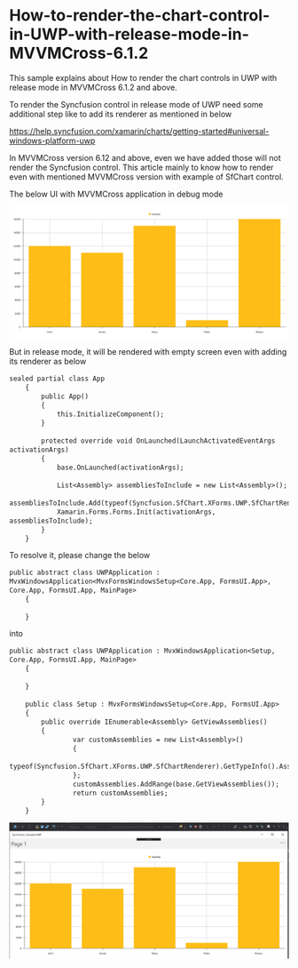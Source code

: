 # How-to-render-the-chart-control-in-UWP-with-release-mode-in-MVVMCross-6.1.2

This sample explains about How to render the chart controls in UWP with release mode in MVVMCross 6.1.2 and above.

To render the Syncfusion control in release mode of UWP need some additional step like to add its renderer as mentioned in below

https://help.syncfusion.com/xamarin/charts/getting-started#universal-windows-platform-uwp

In MVVMCross version 6.12 and above, even we have added those will not render the Syncfusion control. This article mainly to know how to render even with mentioned MVVMCross version with example of SfChart control. 

The below UI with MVVMCross application in debug mode

 ![](debug.png)

But in release mode, it will be rendered with empty screen even with adding its renderer as below

```
sealed partial class App
    {
        public App()
        {
            this.InitializeComponent();
        }

        protected override void OnLaunched(LaunchActivatedEventArgs activationArgs)
        {
            base.OnLaunched(activationArgs);

            List<Assembly> assembliesToInclude = new List<Assembly>();
            assembliesToInclude.Add(typeof(Syncfusion.SfChart.XForms.UWP.SfChartRenderer).GetTypeInfo().Assembly);
            Xamarin.Forms.Forms.Init(activationArgs, assembliesToInclude);
        }
    }
```
To resolve it, please change the below  

```
public abstract class UWPApplication : MvxWindowsApplication<MvxFormsWindowsSetup<Core.App, FormsUI.App>, Core.App, FormsUI.App, MainPage>
    {

    }
```
into 

```
public abstract class UWPApplication : MvxWindowsApplication<Setup, Core.App, FormsUI.App, MainPage>
    {

    }

    public class Setup : MvxFormsWindowsSetup<Core.App, FormsUI.App>
    {
        public override IEnumerable<Assembly> GetViewAssemblies()
        {
                var customAssemblies = new List<Assembly>()
                {
                    typeof(Syncfusion.SfChart.XForms.UWP.SfChartRenderer).GetTypeInfo().Assembly
                };
                customAssemblies.AddRange(base.GetViewAssemblies());
                return customAssemblies;
        }
    }
```
![](release.png)
 

